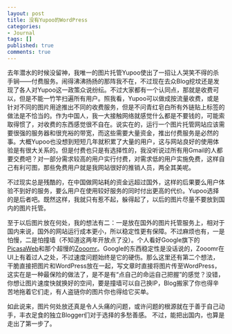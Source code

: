 ```yaml
---
layout: post
title: 没有Yupoo的WordPress
categories:
- Journal
tags: []
published: true
comments: true
---
```

<p>去年潜水的时候没留神，我唯一的图片托管Yupoo使出了一招让人哭笑不得的杀手锏——付费服务。闹得沸沸扬扬的那阵我不在，不过现在去众Blog挖坟还是发现了各人对Yupoo这一政策众说纷纭。不过大家都有一个认同点，那就是收费可以，但是不能一竹竿扫遍所有用户。照我看，Yupoo可以做成按流量收费，或是针对不同的图片用途推出不同的收费服务，但是不问青红皂白所有外链贴上标签的做法是不恰当的。作为中国人，我一大接触网络就感觉什么都是不要钱的，可能索取得惯了，对收费的东西感觉很不自在。说实在的，运行一个图片托管网站应该需要很强的服务器和很充裕的带宽，而这些需要大量资金，推出付费服务是必然的事。大概Yupoo也没想到短短几年就积累了大量的用户，这与网站良好的使用体验是有很大关系的。但是付费也只是有选择性的，我没听说过所有用Gmail的人都要交费吧？对一部分需求较高的用户实行付费，对需求低的用户实施免费，这样自己有利可图，那些免费用户就是我网站很好的推销人员，两全其美呢。</p>

<p>不过现实总是残酷的，在中国做网站耗的资金远超过国外，这样的后果要么用户体验不到好的服务，要么用户在使用较好服务的同时付出更高的代价。Yupoo选择的是后者吧。既然这样，我就只有惹不起，躲得起了，以后的图片尽量不要放到国内的图片托管。</p>

<p>至于以后图片放在何处，我的想法有二：一是放在国外的图片托管服务上，相对于国内来说，国外的网站运行成本更小，所以稳定性更有保障。不过麻烦也有，一是怕慢，二是怕撞墙（不知道这两年开放点了没）。个人看好Google旗下的<a href="http://picasaweb.google.com/">PicasaWeb</a>和那个超慢的<a href="http://www.zooomr.com/">Zooomr</a>。Google的东西稳定性是没话说的，Zooomr在UI上有着过人之处，不过速度问题始终是它的硬伤。那么这里还有第二个想法，干脆直接把图片和WordPress放在一起，写文章时直接将图片传至WordPress，这实在是一种最保险的做法了，是不是有“点自己的命运自己把握”的感觉？没错，你想让图片速度快就换好的空间，要是撞墙可以自己换IP，Blog搬家了你也得辛苦地拖着它们走，有人盗链你的图片你也得给它买单。</p>

<p>如此说来，图片何处放还真是令人头痛的问题，或许问题的根源就在于善于自己动手，丰衣足食的独立Blogger们对于选择的多愁善感。 不过，能把出国内，也算是走出了第一步了。</p>
